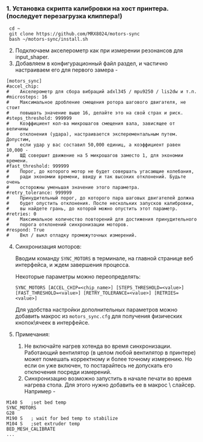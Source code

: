 ### 1. Установка скрипта калибровки на хост принтера. (последует перезагрузка клиппера!)

```
 cd ~
 git clone https://github.com/MRX8024/motors-sync
 bash ~/motors-sync/install.sh
```

2. Подключаем акселерометр как при измерении резонансов для input_shaper.
3. Добавляем в конфигурационный файл раздел, и частично настраиваем
   его для первого замера -
``` 
[motors_sync]
#accel_chip:
#    Aкселерометр для сбора вибраций adxl345 / mpu9250 / lis2dw и т.п.
#microsteps: 16
#    Максимальное дробление смещения ротора шагового двигателя, не стоит
#    повышать значение выше 16, делайте это на свой страх и риск.
#steps_threshold: 999999
#    Коэффициент кол-ва микрошагов смещения вала, зависящее от величины
#    отклонения (удара), настраивается эксперементальным путем. Допустим,
#    если удар у вас составил 50,000 единиц, а коэффициент равен 10,000 -
#    ШД совершит движение на 5 микрошагов заместо 1, для экономии времени.
#fast_threshold: 999999
#    Порог, до которого мотор не будет совершать угасающие колебания,
#    ради экономии времени, ввиду и так высоких отклонений. Будьте очень
#    осторожны уменьшая значение этого параметра.
#retry_tolerance: 999999
#    Принудительный порог, до которого пара шаговых двигателей должна 
#    будет опустить отклонения. После нескольких запусков калибровки,
#    вы найдете грань, до которой можно опустить этот параметр.
#retries: 0
#    Максимальное количество повторений для достижения принудительного
#    порога отклонений синхронизации моторов.
#respond: True
#    Вкл / выкл отладку промежуточных измерений.
```

4. Синхронизация моторов:

   Вводим команду `SYNC_MOTORS` в терминале, на главной странице веб
   интерфейса, и ждем завершения процесса.

   Некоторые параметры можно переопределять:
   ```
   SYNC_MOTORS [ACCEL_CHIP=<chip_name>] [STEPS_THRESHOLD=<value>]
   [FAST_THRESHOLD=<value>] [RETRY_TOLERANCE=<value>] [RETRIES=<value>]
   ```
   Для удобства настройки дополнительных параметров можно добавить макрос
   из `motors_sync.cfg` для получения физических кнопок\ячеек в интерфейсе.


5. Примечания:
    1. Не включайте нагрев хотенда во время синхронизации. Работающий
       вентилятор (в целом любой вентилятор в принтере) может помешать
       корректному и более точному измерению. Но если он уже включен,
       то постарайтесь не допускать его отключения посреди измерений.
    2. Синхронизацию возможно запустить в начале печати во время нагрева
       стола. Для этого нужно добавить ее в макрос \ слайсер. Например -
```
M140 S   ;set bed temp
SYNC_MOTORS
G28
M190 S   ; wait for bed temp to stabilize
M104 S   ;set extruder temp
BED_MESH_CALIBRATE
...
```